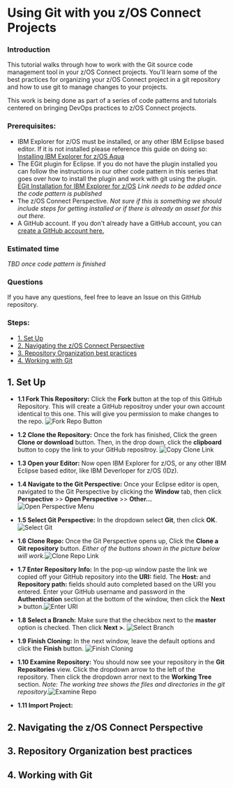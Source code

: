 # Using Git with you z/OS Connect Projects <!-- omit in toc -->

### Introduction

This tutorial walks through how to work with the Git source code management tool in your z/OS Connect projects. You'll learn some of the best practices for organizing your z/OS Connect project in a git repository and how to use git to manage changes to your projects.

This work is being done as part of a series of code patterns and tutorials centered on bringing DevOps practices to z/OS Connect projects.

### Prerequisites:

- IBM Explorer for z/OS must be installed, or any other IBM Eclipse based editor. If it is not installed please reference this guide on doing so: [Installing IBM Explorer for z/OS Aqua](https://www.ibm.com/support/knowledgecenter/en/SSBDYH_3.2/com.ibm.zexpl.install.client.doc/topics/install20.html)
- The EGit plugin for Eclipse. If you do not have the plugin installed you can follow the instructions in our other code pattern in this series that goes over how to install the plugin and work with git using the plugin. [EGit Installation for IBM Explorer for z/OS]() _Link needs to be added once the code pattern is published_
- The z/OS Connect Perspective. _Not sure if this is something we should include steps for getting installed or if there is already an asset for this out there._
- A GitHub account. If you don't already have a GitHub account, you can [create a GitHub account here.](https://github.com/join)

### Estimated time

_TBD once code pattern is finished_

### Questions

If you have any questions, feel free to leave an Issue on this GitHub repository.

### Steps: <!-- omit in toc -->

- [1. Set Up](#1-set-up)
- [2. Navigating the z/OS Connect Perspective](#2-navigating-the-zos-connect-perspective)
- [3. Repository Organization best practices](#3-repository-organization-best-practices)
- [4. Working with Git](#4-working-with-git)

## 1. Set Up

- **1.1 Fork This Repository:** Click the **Fork** button at the top of this GitHub Repository. This will create a GitHub repositroy under your own account identical to this one. This will give you permission to make changes to the repo.
  ![Fork Repo Button](docs/images/1.1-ForkRepo.png)

- **1.2 Clone the Repository:** Once the fork has finished, Click the green **Clone or download** button. Then, in the drop down, click the **clipboard** button to copy the link to your GitHub repositroy.
  ![Copy Clone Link](docs/images/1.2-CopyCloneLink.png)

- **1.3 Open your Editor:** Now open IBM Explorer for z/OS, or any other IBM Eclipse based editor, like IBM Deverloper for z/OS (IDz).
- **1.4 Navigate to the Git Perspective:** Once your Eclipse editor is open, navigated to the Git Perspective by clicking the **Window** tab, then click **Perspective** >> **Open Perspective** >> **Other...**
  ![Open Perspective Menu](docs/images/1.4-OpenPerspectiveMenu.png)

- **1.5 Select Git Perspective:** In the dropdown select **Git**, then click **OK**. ![Select Git](docs/images/1.5-SelectGit.png)
- **1.6 Clone Repo:** Once the Git Perspective opens up, Click the **Clone a Git repository** button. _Either of the buttons shown in the picture below will work._![Clone Repo Link](docs/images/1.6-CloneRepoLink.png)
- **1.7 Enter Repository Info:** In the pop-up window paste the link we copied off your GitHub repository into the **URI:** field. The **Host:** and **Repository path:** fields should auto completed based on the URI you entered. Enter your GitHub username and password in the **Authentication** section at the bottom of the window, then click the **Next >** button.![Enter URI](docs/images/1.7-EnterURI.png)
- **1.8 Select a Branch:** Make sure that the checkbox next to the **master** option is checked. Then click **Next >**. ![Select Branch](docs/images/1.8-SelectBranch.png)
- **1.9 Finish Cloning:** In the next window, leave the default options and click the **Finish** button. ![Finish Cloning](docs/images/1.9-FinishCloning.png)
- **1.10 Examine Repository:** You should now see your repository in the **Git Repositories** view. Click the dropdown arrow to the left of the repository. Then click the dropdown arror next to the **Working Tree** section. _Note: The working tree shows the files and directories in the git repository._![Examine Repo](docs/images/1.10-ExamineRepo.png)
- **1.11 Import Project:**

## 2. Navigating the z/OS Connect Perspective

## 3. Repository Organization best practices

## 4. Working with Git

